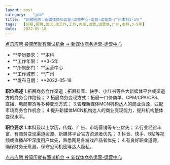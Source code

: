 ```yaml
---
layout:	post
category:	"job"
title:	"网易招聘：新媒体商务运营-运营中心-运营-运营类-广州本科3-5年"
tags:	[网易,招聘,面试,找工作,工作,内推,运营,运营类,广州,本科,3-5年]
date:	2022-05-18
---
```


[点击应聘 投简历就有面试机会 -> 新媒体商务运营-运营中心](http://mobile.bole.netease.com/bole/boleDetail?id=30619&employeeId=346f03c3cda5f04c&key=all)



- **学历要求： **本科
- **工作年限： **3-5年
- **所属部门： **运营中心
- **工作城市： **广州
- **发布日期： **2022-05-18



**职位描述**
1.拓展商务合作渠道：拓展抖音、快手、小红书等各大新媒体平台或渠道方的商务合作路径；
2.拓展商务变现方式：拓展一口价商单、CPM/CPA/CPS、直播、电商带货等多种变现方式；
3.管理新媒体MCN机构达人的商业资源，匹配市场商务合作机会；
4.提升新媒体MCN机构达人的商业变现能力，提升机构整体变现水平。




**职位要求**
1.本科及以上学历，传媒、广告、市场营销等专业优先；
2.行业经验丰富，有商务变现渠道资源、新媒体平台官方资源者优先；
3.抖音、快手、B站等视频或直播APP深度用户优先，熟悉网易各游戏产品者优先；
4.有良好职业道德，确保财务无纰漏，保守公司机密与达人隐私。



[点击应聘 投简历就有面试机会 -> 新媒体商务运营-运营中心](http://mobile.bole.netease.com/bole/boleDetail?id=30619&employeeId=346f03c3cda5f04c&key=all)
